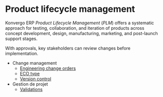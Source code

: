 # Product lifecycle management

Konvergo ERP _Product Lifecycle Management_ (_PLM_) offers a systematic approach for
testing, collaboration, and iteration of products across concept development,
design, manufacturing, marketing, and post-launch support stages.

With approvals, key stakeholders can review changes before implementation.

  * Change management
    * [Engineering change orders](plm/manage_changes/engineering_change_orders)
    * [ECO type](plm/manage_changes/eco_type)
    * [Version control](plm/manage_changes/version_control)
  * Gestion de projet
    * [Validations](plm/management/approvals)


